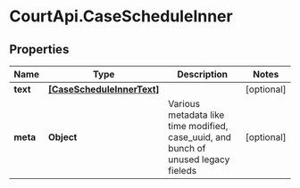 # CourtApi.CaseScheduleInner

## Properties
Name | Type | Description | Notes
------------ | ------------- | ------------- | -------------
**text** | [**[CaseScheduleInnerText]**](CaseScheduleInnerText.md) |  | [optional] 
**meta** | **Object** | Various metadata like time modified, case_uuid, and bunch of unused legacy fieleds | [optional] 


